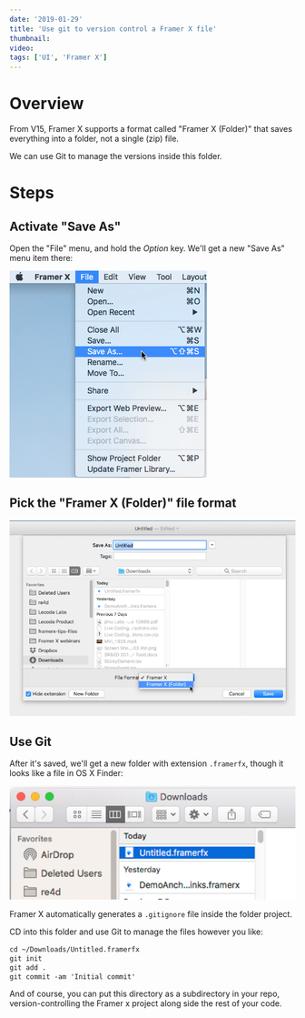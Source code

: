 ```yaml
---
date: '2019-01-29'
title: 'Use git to version control a Framer X file'
thumbnail:
video:
tags: ['UI', 'Framer X']
---
```


# Overview

From V15, Framer X supports a format called "Framer X (Folder)" that saves everything into a folder, not a single (zip) file.

We can use Git to manage the versions inside this folder.

# Steps

## Activate "Save As"

Open the "File" menu, and hold the _Option_ key. We'll get a new "Save As" menu item there:

![save as](./media/save-as.png)

## Pick the "Framer X (Folder)" file format

![folder format](./media/framerx-folder.png)

## Use Git

After it's saved, we'll get a new folder with extension `.framerfx`, though it looks like a file in OS X Finder:

![framerfx ext](./media/framerfx.png)

Framer X automatically generates a `.gitignore` file inside the folder project.

CD into this folder and use Git to manage the files however you like:

```
cd ~/Downloads/Untitled.framerfx
git init
git add .
git commit -am 'Initial commit'
```

And of course, you can put this directory as a subdirectory in your repo, version-controlling the Framer x project along side the rest of your code.
